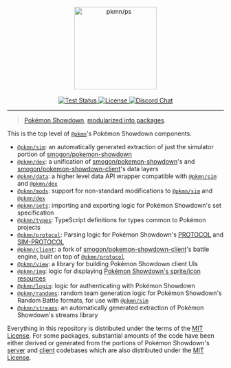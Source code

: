 <p align="center">
  <img alt="pkmn/ps" width="192" height="192" src="https://pkmn.cc/pokeball.png" />
  <br />
  <br />
  <a href="https://github.com/pkmn/ps/actions/workflows/test.yml">
    <img alt="Test Status" src="https://github.com/pkmn/ps/workflows/Tests/badge.svg" />
  </a>
  <a href="https://github.com/pkmn/ps/blob/main/LICENSE">
    <img alt="License" src="https://img.shields.io/badge/License-MIT-blue.svg" />
  </a>
  <a href="https://pkmn.cc/dev">
    <img alt="Discord Chat" src="https://img.shields.io/discord/689316505560809576" />
  </div>
</p>
<hr />

> [Pokémon Showdown](https://pokemonshowdown.com), [modularized into
> packages](https://pkmn.cc/modular-ps).

This is the top level of [`@pkmn`](https://pkmn.cc/@pkmn/)'s Pokémon Showdown components.

- [`@pkmn/sim`](sim): an automatically generated extraction of just the simulator portion of
  [smogon/pokemon-showdown](https://github.com/smogon/pokemon-showdown)
- [`@pkmn/dex`](dex): a unification of
  [smogon/pokemon-showdown](https://github.com/smogon/pokemon-showdown)'s and
  [smogon/pokemon-showdown-client](https://github.com/smogon/pokemon-showdown-client)'s data layers
- [`@pkmn/data`](data): a higher level data API wrapper compatible with [`@pkmn/sim`](sim) and
  [`@pkmn/dex`](dex)
- [`@pkmn/mods`](mods): support for non-standard modifications to [`@pkmn/sim`](sim) and
  [`@pkmn/dex`](dex)
- [`@pkmn/sets`](sets): importing and exporting logic for Pokémon Showdown's set specification
- [`@pkmn/types`](types): TypeScript definitions for types common to Pokémon projects
- [`@pkmn/protocol`](protocol): Parsing logic for Pokémon Showdown's
  [PROTOCOL](https://github.com/smogon/pokemon-showdown/blob/master/PROTOCOL.md) and
  [SIM-PROTOCOL](https://github.com/smogon/pokemon-showdown/blob/master/sim/SIM-PROTOCOL.md)
- [`@pkmn/client`](client): a fork of
  [smogon/pokemon-showdown-client](https://github.com/smogon/pokemon-showdown-client)'s battle
  engine, built on top of [`@pkmn/protocol`](protocol)
- [`@pkmn/view`](view): a library for building Pokémon Showdown client UIs
- [`@pkmn/img`](img): logic for displaying [Pokémon Showdown's sprite/icon
  resources](https://github.com/smogon/sprites)
- [`@pkmn/login`](login): logic for authenticating with Pokémon Showdown
- [`@pkmn/randoms`](randoms): random team generation logic for Pokémon Showdown's Random Battle
  formats, for use with [`@pkmn/sim`](sim)
- [`@pkmn/streams`](streams): an automatically generated extraction of Pokémon Showdown's streams
  library

Everything in this repository is distributed under the terms of the [MIT License](LICENSE). For
some packages, substantial amounts of the code have been either derived or generated from the
portions of Pokémon Showdown's [server](https://github.com/smogon/pokemon-showdown) and
[client](https://github.com/smogon/pokemon-showdown-client) codebases  which are also distributed
under the [MIT License](https://github.com/smogon/pokemon-showdown/blob/master/LICENSE).
